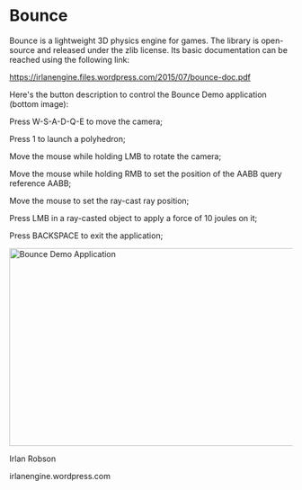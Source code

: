 # Bounce

Bounce is a lightweight 3D physics engine for games. The library is open-source and released under the zlib license. Its basic documentation can be reached using the following link:

https://irlanengine.files.wordpress.com/2015/07/bounce-doc.pdf

Here's the button description to control the Bounce Demo application (bottom image):

Press W-S-A-D-Q-E to move the camera;

Press 1 to launch a polyhedron;

Move the mouse while holding LMB to rotate the camera;

Move the mouse while holding RMB to set the position of the AABB query reference AABB;

Move the mouse to set the ray-cast ray position;

Press LMB in a ray-casted object to apply a force of 10 joules on it;

Press BACKSPACE to exit the application;

<img src="https://irlanengine.files.wordpress.com/2015/07/bounc3.png" alt="Bounce Demo Application" width=512 height=352 align="middle">

Irlan Robson

irlanengine.wordpress.com
